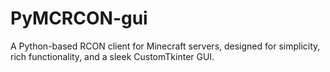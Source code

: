# PyMCRCON-gui
A Python-based RCON client for Minecraft servers, designed for simplicity, rich functionality, and a sleek CustomTkinter GUI.
